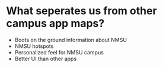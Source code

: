 # What seperates us from other campus app maps?

- Boots on the ground information about NMSU
- NMSU hotspots
- Personalized feel for NMSU campus
- Better UI than other apps
